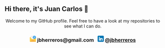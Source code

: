 ## Hi there, it's Juan Carlos 👋

<center>Welcome to my GitHub profile. Feel free to have a look at my repositories to see what I can do.</center>

<h3 align="center"><img src="email.png" width="20" height="20">&nbsp;jbherreros@gmail.com &nbsp;
<img src="linkedin.png" width="20" height="20">&nbsp;<a href="https://www.linkedin.com/in/jbherreros/">@jbherreros</a></h3>
